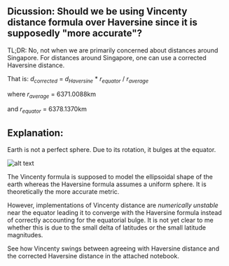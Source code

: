 ## Dicussion: Should we be using Vincenty distance formula over Haversine since it is supposedly "more accurate"?

TL;DR: No, not when we are primarily concerned about distances around Singapore. For distances around Singapore, one can use a corrected Haversine distance.

That is: _d<sub>corrected</sub>_ = _d<sub>Haversine</sub>_ * _r<sub>equator</sub>_ / _r<sub>average</sub>_

where _r<sub>average</sub>_ = 6371.0088km

and _r<sub>equator</sub>_ = 6378.1370km

## Explanation:

Earth is not a perfect sphere. Due to its rotation, it bulges at the equator.

![alt text](https://qph.fs.quoracdn.net/main-qimg-c5b06e986c0a082b5a41125e563262e8 "From Quora: Earth bulge")

The Vincenty formula is supposed to model the ellipsoidal shape of the earth whereas the Haversine formula assumes a uniform sphere. It is theoretically the more accurate metric.

However, implementations of Vincenty distance are _numerically unstable_ near the equator leading it to converge with the Haversine formula instead of correctly accounting for the equatorial bulge.  It is not yet clear to me whether this is due to the small delta of latitudes or the small latitude magnitudes.

See how Vincenty swings between agreeing with Haversine distance and the corrected Haversine distance in the attached notebook.
